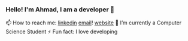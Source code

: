 ### Hello! I'm Ahmad, I am a developer 👋
📫 How to reach me: [linkedin](https://www.linkedin.com/in/ahmadmasud/) [email](mailto:ahmadmasud25@hotmail.com)! [website](https://ahmad-masud.github.io/contact)
🌱 I’m currently a Computer Science Student
⚡ Fun fact: I love developing
